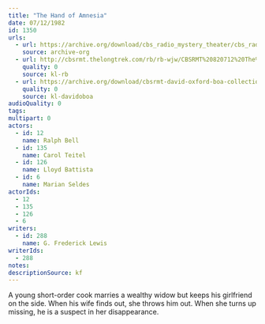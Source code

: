 ```yaml
---
title: "The Hand of Amnesia"
date: 07/12/1982
id: 1350
urls: 
  - url: https://archive.org/download/cbs_radio_mystery_theater/cbs_radio_mystery_theater-1301-1350.zip/cbs_radio_mystery_theater-1301-1350%2Fcbsrmt_1350_the_hand_of_amnesia.mp3
    source: archive-org
  - url: http://cbsrmt.thelongtrek.com/rb/rb-wjw/CBSRMT%20820712%20The%20Hand%20of%20Amnesia_wjw%20levels%20missing%20intro.mp3
    quality: 0
    source: kl-rb
  - url: https://archive.org/download/cbsrmt-david-oxford-boa-collection/CBSRMT-820712-1350-The-Hand-of-Amnesia-(128-48)_WBBM-JE-{BoA}.mp3
    quality: 0
    source: kl-davidoboa
audioQuality: 0
tags: 
multipart: 0
actors:  
  - id: 12
    name: Ralph Bell  
  - id: 135
    name: Carol Teitel  
  - id: 126
    name: Lloyd Battista  
  - id: 6
    name: Marian Seldes
actorIds:  
  - 12  
  - 135  
  - 126  
  - 6
writers:  
  - id: 288
    name: G. Frederick Lewis
writerIds:  
  - 288
notes: 
descriptionSource: kf
---
```

A young short-order cook marries a wealthy widow but keeps his girlfriend on the side. When his wife finds out, she throws him out. When she turns up missing, he is a suspect in her disappearance.